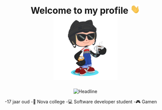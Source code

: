 
<h1 align="center">Welcome to my profile <img src="https://raw.githubusercontent.com/ABSphreak/ABSphreak/master/gifs/Hi.gif" width="30px">  <div align=center>
        <img src="https://raw.githubusercontent.com/AhmedFathyDev/AhmedFathyDev/main/GitHub.png" alt="GitHub Octocat Drinking a Cup of Coffee" height="200">
    </div></h1>



<div align=center>
        <img src="https://readme-typing-svg.herokuapp.com?color=%236FDA44&size=32&center=true&vCenter=true&width=600&height=50&lines=Hi+there+I'm+Youssef+%F0%9F%91%8B;Software+Developer+Student;" alt="Headline" />
    </div>

-17 jaar oud
-🏫 Nova college
-💻 Software developer student
-🎮 Gamen 


